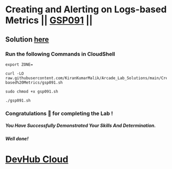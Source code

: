 # Creating and Alerting on Logs-based Metrics || [GSP091](https://www.cloudskillsboost.google/focuses/619?parent=catalog) ||

## Solution [here](https://www.youtube.com/watch?v=nS8B_Vb0KOI)

### Run the following Commands in CloudShell

```
export ZONE=
```
```
curl -LO raw.githubusercontent.com/KiranKumarMalik/Arcade_Lab_Solutions/main/Creating%20and%20Alerting%20on%20Logs-based%20Metrics/gsp091.sh

sudo chmod +x gsp091.sh

./gsp091.sh
```

### Congratulations 🎉 for completing the Lab !

##### *You Have Successfully Demonstrated Your Skills And Determination.*

#### *Well done!*


# [DevHub Cloud](https://www.youtube.com/@DevHub_Cloud)
